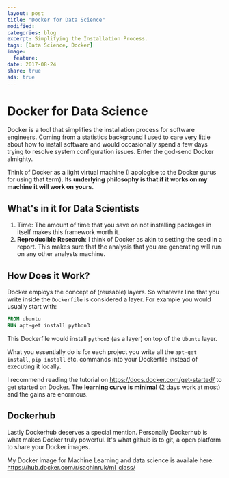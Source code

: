 ```yaml
---
layout: post
title: "Docker for Data Science"
modified:
categories: blog
excerpt: Simplifying the Installation Process.
tags: [Data Science, Docker]
image:
  feature:
date: 2017-08-24
share: true
ads: true
---
```

# Docker for Data Science

Docker is a tool that simplifies the installation process for software engineers. Coming from a statistics background I used to care very little about how to install software and would occasionally spend a few days trying to resolve system configuration issues. Enter the god-send Docker almighty.

Think of Docker as a light virtual machine (I apologise to the Docker gurus for using that term). Its **underlying philosophy is that if it works on my machine it will work on yours**.

## What's in it for Data Scientists
1. Time: The amount of time that you save on not installing packages in itself makes this framework worth it.
2. **Reproducible Research**: I think of Docker as akin to setting the seed in a report. This makes sure that the analysis that you are generating will run on any other analysts machine.

## How Does it Work?
Docker employs the concept of (reusable) layers. So whatever line that you write inside the `Dockerfile` is considered a layer. For example you would usually start with:
```Dockerfile
FROM ubuntu
RUN apt-get install python3
```
This Dockerfile would install `python3` (as a layer) on top of the `Ubuntu` layer.

What you essentially do is for each project you write all the `apt-get install`, `pip install` etc. commands into your Dockerfile instead of executing it locally.

I recommend reading the tutorial on https://docs.docker.com/get-started/ to get started on Docker. The **learning curve is minimal** (2 days work at most) and the gains are enormous.

## Dockerhub
Lastly Dockerhub deserves a special mention. Personally Dockerhub is what makes Docker truly powerful. It's what github is to git, a open platform to share your Docker images.

My Docker image for Machine Learning and data science is availale here: https://hub.docker.com/r/sachinruk/ml_class/
